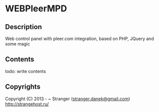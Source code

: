 # WEBPleerMPD
## Description
Web control panel with pleer.com integration, based on PHP, JQuery and some magic
## Contents
todo: write contents
## Copyrights
Copyright (C) 2013 - ~ Stranger (stranger.danek@gmail.com)
http://strangehost.ru/
